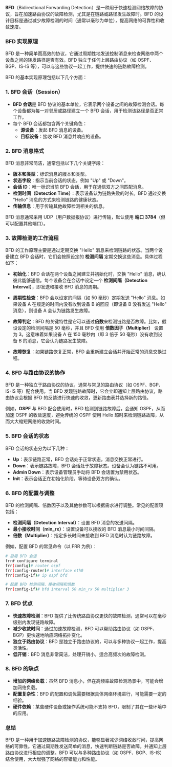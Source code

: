 **BFD**（Bidirectional Forwarding Detection）是一种用于快速检测网络故障的协议，旨在加速路由协议的故障检测，尤其是在链路或路径发生故障时。BFD 的设计目标是通过减少故障检测的时间（通常以毫秒为单位），提高网络的可靠性和收敛速度。

### BFD 实现原理

BFD 是一种简单而高效的协议，它通过周期性地发送控制消息来检查网络中两个设备之间的转发路径是否有效。BFD 独立于任何上层路由协议（如 OSPF、BGP、IS-IS 等），可以与这些协议一起工作，提供快速的链路故障检测。

BFD 的基本实现原理包括以下几个方面：

### 1. **BFD 会话（Session）**
- **BFD 会话**是 BFD 协议的基本单位，它表示两个设备之间的故障检测会话。每个设备都为每一对邻居或路径建立一个 BFD 会话，用于检测该路径是否正常工作。
- 每个 BFD 会话都包含两个关键角色：
  - **源设备**：发起 BFD 消息的设备。
  - **目标设备**：接收 BFD 消息并响应的设备。
  
### 2. **BFD 消息格式**
BFD 消息非常简洁，通常包括以下几个关键字段：
- **版本和类型**：标识消息的版本和类型。
- **状态字段**：指示当前会话的状态，例如 "Up" 或 "Down"。
- **会话 ID**：唯一标识当前 BFD 会话，用于在通信双方之间匹配消息。
- **检测时间（Detection Time）**：表示设备认为链路失败的时长。BFD 通过交换 "Hello" 消息的方式来检测链路的健康状态。
- **传输信息**：用于传输其他故障检测相关的信息。

BFD 消息通常采用 UDP（用户数据报协议）进行传输，默认使用 **端口 3784**（但可以配置其他端口）。

### 3. **故障检测的工作流程**

BFD 的工作原理主要是通过定期交换 "Hello" 消息来检测链路的状态。当两个设备建立 BFD 会话时，它们会按照设定的 **检测间隔** 定期交换这些消息。具体过程如下：

- **初始化**：BFD 会话在两个设备之间建立并初始化时，交换 "Hello" 消息，确认彼此能够通信。每个设备会在会话中设定一个 **检测间隔（Detection Interval）**，即发送和接收 BFD 消息的周期。
  
- **周期性检查**：BFD 会以设定的间隔（如 50 毫秒）定期发送 "Hello" 消息。如果设备 A 在规定的时间内没有收到设备 B 的回应（即设备 B 没有发送 "Hello" 消息），则设备 A 会认为链路发生故障。

- **故障判定**：BFD 的关键特性是它可以通过**倍数**来检测链路是否故障。比如，假设设定的检测间隔是 50 毫秒，并且 BFD 使用 **倍数因子（Multiplier）** 设置为 3。这意味着如果设备 A 在 150 毫秒内（即 3 倍于 50 毫秒）没有收到设备 B 的消息，它会认为链路发生故障。

- **故障恢复**：如果链路恢复正常，BFD 会重新建立会话并开始正常的消息交换过程。

### 4. **BFD 与路由协议的协作**

BFD 是一种独立于路由协议的协议，通常与常见的路由协议（如 OSPF、BGP、IS-IS 等）配合使用。当 BFD 发现链路故障时，它会立即通知上层路由协议，路由协议会根据 BFD 的反馈进行快速的收敛，更新路由表并选择新的路径。

例如，**OSPF** 与 BFD 配合使用时，BFD 检测到链路故障后，会通知 OSPF，从而加速 OSPF 的收敛速度，避免传统的 OSPF 使用 Hello 超时来检测链路故障，从而大大缩短网络的收敛时间。

### 5. **BFD 会话的状态**

BFD 会话的状态分为以下几种：

- **Up**：表示链路正常，BFD 会话处于正常状态，消息交换正常进行。
- **Down**：表示链路故障，BFD 会话处于故障状态。设备会认为链路不可用。
- **Admin Down**：表示设备管理员手动将 BFD 会话置为禁用状态。
- **Init**：表示会话正在初始化阶段，等待设备双方的确认。

### 6. **BFD 的配置与调整**

BFD 的检测间隔、倍数因子以及其他参数可以根据需求进行调整。常见的配置项包括：
- **检测间隔（Detection Interval）**：设置 BFD 消息的发送间隔。
- **最小接收时间（min_rx）**：设置设备可以接收的 BFD 消息最小时间间隔。
- **倍数（Multiplier）**：指定多长时间未接收到 BFD 消息时认为链路故障。

例如，配置 BFD 的常见命令（以 FRR 为例）：

```bash
# 启用 BFD 会话
frr# configure terminal
frr(config)# router ospf
frr(config-router)# interface eth0
frr(config-if)# ip ospf bfd

# 配置 BFD 检测间隔、接收间隔和倍数
frr(config-if)# bfd interval 50 min_rx 50 multiplier 3
```

### 7. **BFD 优点**

- **快速故障检测**：BFD 提供了比传统路由协议更快的故障检测，通常可以在毫秒级别内发现链路故障。
- **减少收敛时间**：通过加速故障检测，BFD 可以帮助路由协议（如 OSPF、BGP）更快速地响应网络拓扑变化。
- **独立于路由协议**：BFD 是独立于路由协议的，可以与多种协议一起工作，提高灵活性。
- **低开销**：BFD 消息非常简洁，处理开销小，适合高频次的故障检测。

### 8. **BFD 的缺点**

- **增加的网络负载**：虽然 BFD 消息小，但在高频率故障检测场景中，可能会增加网络负载。
- **配置复杂性**：BFD 的配置和调优需要根据具体网络环境进行，可能需要一定的经验。
- **硬件依赖**：某些硬件设备或操作系统可能不支持 BFD，限制了其在一些环境中的应用。

### 总结

BFD 是一种用于加速链路故障检测的协议，能够显著减少网络收敛时间，提高网络的可靠性。它通过周期性发送简单的消息，快速判断链路是否故障，并通知上层路由协议进行相应的调整。BFD 可以与多种路由协议（如 OSPF、BGP、IS-IS）结合使用，大大增强了网络的容错能力和性能。
